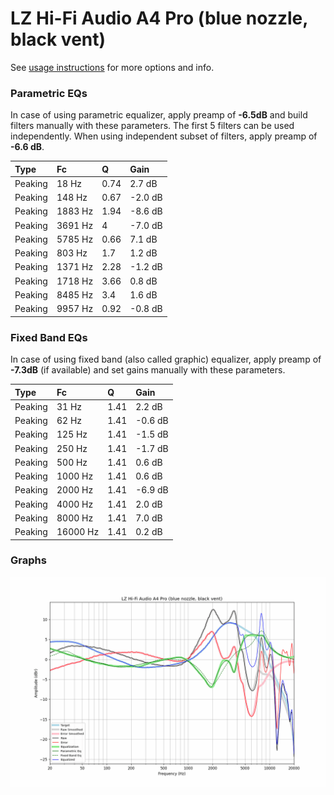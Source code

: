 # LZ Hi-Fi Audio A4 Pro (blue nozzle, black vent)
See [usage instructions](https://github.com/jaakkopasanen/AutoEq#usage) for more options and info.

### Parametric EQs
In case of using parametric equalizer, apply preamp of **-6.5dB** and build filters manually
with these parameters. The first 5 filters can be used independently.
When using independent subset of filters, apply preamp of **-6.6 dB**.

| Type    | Fc      |    Q | Gain    |
|:--------|:--------|:-----|:--------|
| Peaking | 18 Hz   | 0.74 | 2.7 dB  |
| Peaking | 148 Hz  | 0.67 | -2.0 dB |
| Peaking | 1883 Hz | 1.94 | -8.6 dB |
| Peaking | 3691 Hz | 4    | -7.0 dB |
| Peaking | 5785 Hz | 0.66 | 7.1 dB  |
| Peaking | 803 Hz  | 1.7  | 1.2 dB  |
| Peaking | 1371 Hz | 2.28 | -1.2 dB |
| Peaking | 1718 Hz | 3.66 | 0.8 dB  |
| Peaking | 8485 Hz | 3.4  | 1.6 dB  |
| Peaking | 9957 Hz | 0.92 | -0.8 dB |

### Fixed Band EQs
In case of using fixed band (also called graphic) equalizer, apply preamp of **-7.3dB**
(if available) and set gains manually with these parameters.

| Type    | Fc       |    Q | Gain    |
|:--------|:---------|:-----|:--------|
| Peaking | 31 Hz    | 1.41 | 2.2 dB  |
| Peaking | 62 Hz    | 1.41 | -0.6 dB |
| Peaking | 125 Hz   | 1.41 | -1.5 dB |
| Peaking | 250 Hz   | 1.41 | -1.7 dB |
| Peaking | 500 Hz   | 1.41 | 0.6 dB  |
| Peaking | 1000 Hz  | 1.41 | 0.6 dB  |
| Peaking | 2000 Hz  | 1.41 | -6.9 dB |
| Peaking | 4000 Hz  | 1.41 | 2.0 dB  |
| Peaking | 8000 Hz  | 1.41 | 7.0 dB  |
| Peaking | 16000 Hz | 1.41 | 0.2 dB  |

### Graphs
![](./LZ%20Hi-Fi%20Audio%20A4%20Pro%20(blue%20nozzle,%20black%20vent).png)